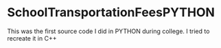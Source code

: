 # SchoolTransportationFeesPYTHON
This was the first source code I did in PYTHON during college. I tried to recreate it in C++
